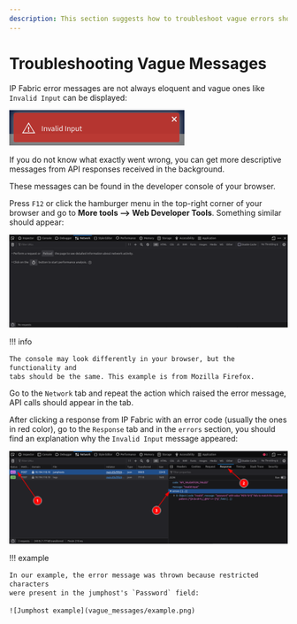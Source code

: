 ```yaml
---
description: This section suggests how to troubleshoot vague errors shown in the IP Fabric GUI.
---
```


# Troubleshooting Vague Messages

IP Fabric error messages are not always eloquent and vague ones like `Invalid
Input` can be displayed:

![Invalid Input](vague_messages/invalid_input.png)

If you do not know what exactly went wrong, you can get more descriptive
messages from API responses received in the background.

These messages can be found in the developer console of your browser.

Press `F12` or click the hamburger menu in the top-right corner of your browser
and go to **More tools --> Web Developer Tools**. Something similar should
appear:

![Web Developer Tools in Firefox](vague_messages/f12_firefox.png)

!!! info

    The console may look differently in your browser, but the functionality and
    tabs should be the same. This example is from Mozilla Firefox.

Go to the `Network` tab and repeat the action which raised the error message,
API calls should appear in the tab.

After clicking a response from IP Fabric with an error code (usually the ones in
red color), go to the `Response` tab and in the `errors` section, you should
find an explanation why the `Invalid Input` message appeared:

![Response tab](vague_messages/response.png)

!!! example

    In our example, the error message was thrown because restricted characters
    were present in the jumphost's `Password` field:

    ![Jumphost example](vague_messages/example.png)
